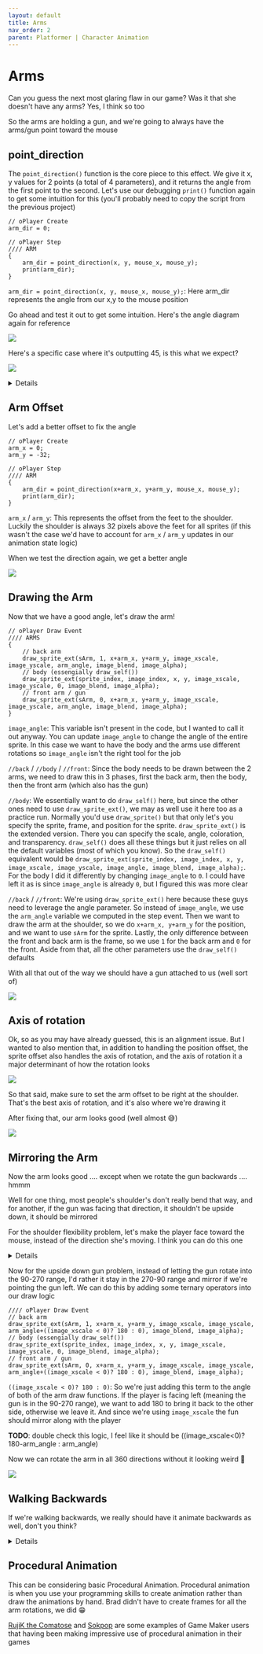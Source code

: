 ```yaml
---
layout: default
title: Arms
nav_order: 2
parent: Platformer | Character Animation
---
```


# Arms

Can you guess the next most glaring flaw in our game? Was it that she doesn't have any arms? Yes, I think so too

So the arms are holding a gun, and we're going to always have the arms/gun point toward the mouse

## point_direction

The ``point_direction()`` function is the core piece to this effect. We give it x, y values for 2 points (a total of 4 parameters), and it returns the angle from the first point to the second. Let's use our debugging ``print()`` function again to get some intuition for this (you'll probably need to copy the script from the previous project)

```
// oPlayer Create
arm_dir = 0;

// oPlayer Step
//// ARM
{
	arm_dir = point_direction(x, y, mouse_x, mouse_y);
	print(arm_dir);
}
```

``arm_dir = point_direction(x, y, mouse_x, mouse_y);``: Here arm_dir represents the angle from our x,y to the mouse position

Go ahead and test it out to get some intuition. Here's the angle diagram again for reference

![](../../images/pong/direction_circle.png)

Here's a specific case where it's outputting 45, is this what we expect?

![](../../images/platformer/arm_angle_test.png)

<details data-summary="Is 45 the expected angle for that case?">
Yep, that's right. Since we're using x, y as the starting position, and the x,y is at the player's bottom center we get 45

This represents the angle from the player's feet, to the mouse, but we want it to go from the player's arm (or shoulder I guess?) to the mouse. In that case we'd expect it to output 315. Let's add an offset to fix that
</details>

## Arm Offset

Let's add a better offset to fix the angle

```
// oPlayer Create
arm_x = 0;
arm_y = -32;

// oPlayer Step
//// ARM
{
	arm_dir = point_direction(x+arm_x, y+arm_y, mouse_x, mouse_y);
	print(arm_dir);
}
```

``arm_x`` / ``arm_y``: This represents the offset from the feet to the shoulder. Luckily the shoulder is always 32 pixels above the feet for all sprites (if this wasn't the case we'd have to account for ``arm_x`` / ``arm_y`` updates in our animation state logic)

When we test the direction again, we get a better angle

![](../../images/platformer/arm_angle_test2.png)

## Drawing the Arm

Now that we have a good angle, let's draw the arm!

```
// oPlayer Draw Event
//// ARMS
{
	// back arm
	draw_sprite_ext(sArm, 1, x+arm_x, y+arm_y, image_xscale, image_yscale, arm_angle, image_blend, image_alpha);
	// body (essengially draw_self())
	draw_sprite_ext(sprite_index, image_index, x, y, image_xscale, image_yscale, 0, image_blend, image_alpha);
	// front arm / gun
	draw_sprite_ext(sArm, 0, x+arm_x, y+arm_y, image_xscale, image_yscale, arm_angle, image_blend, image_alpha);
}
```

``image_angle``: This variable isn't present in the code, but I wanted to call it out anyway. You can update ``image_angle`` to change the angle of the entire sprite. In this case we want to have the body and the arms use different rotations so ``image_angle`` isn't the right tool for the job

``//back`` / ``//body`` / ``//front``: Since the body needs to be drawn between the 2 arms, we need to draw this in 3 phases, first the back arm, then the body, then the front arm (which also has the gun)

``//body``: We essentially want to do ``draw_self()`` here, but since the other ones need to use ``draw_sprite_ext()``, we may as well use it here too as a practice run. Normally you'd use ``draw_sprite()`` but that only let's you specify the sprite, frame, and position for the sprite. ``draw_sprite_ext()`` is the extended version. There you can specify the scale, angle, coloration, and transparency. ``draw_self()`` does all these things but it just relies on all the default variables (most of which you know). So the ``draw_self()`` equivalent would be ``draw_sprite_ext(sprite_index, image_index, x, y, image_xscale, image_yscale, image_angle, image_blend, image_alpha);``. For the body I did it differently by changing ``image_angle`` to ``0``. I could have left it as is since ``image_angle`` is already ``0``, but I figured this was more clear

``//back`` / ``//front``: We're using ``draw_sprite_ext()`` here because these guys need to leverage the angle parameter. So instead of ``image_angle``, we use the ``arm_angle`` variable we computed in the step event. Then we want to draw the arm at the shoulder, so we do ``x+arm_x, y+arm_y`` for the position, and we want to use ``sArm`` for the sprite. Lastly, the only difference between the front and back arm is the frame, so we use ``1`` for the back arm and ``0`` for the front. Aside from that, all the other parameters use the ``draw_self()`` defaults

With all that out of the way we should have a gun attached to us (well sort of)

![](../../images/platformer/arm_no_alignment.gif)

## Axis of rotation

Ok, so as you may have already guessed, this is an alignment issue. But I wanted to also mention that, in addition to handling the position offset, the sprite offset also handles the axis of rotation, and the axis of rotation it a major determinant of how the rotation looks

![](../../images/platformer/axis_of_rotation_example.gif)

So that said, make sure to set the arm offset to be right at the shoulder. That's the best axis of rotation, and it's also where we're drawing it

After fixing that, our arm looks good (well almost 😅)

![](../../images/platformer/arm_no_alignment.gif)

## Mirroring the Arm

Now the arm looks good .... except when we rotate the gun backwards .... hmmm

Well for one thing, most people's shoulder's don't really bend that way, and for another, if the gun was facing that direction, it shouldn't be upside down, it should be mirrored

For the shoulder flexibility problem, let's make the player face toward the mouse, instead of the direction she's moving. I think you can do this one

<details data-summary="Make image_xscale follow mouse instead of movement" markdown="1">

```
// oPlayer Step Event
//// HORIZONTAL
{
	if((keyboard_check(vk_left) or keyboard_check(ord("A"))) and place_free(x-max_dx, y)){
		x -= max_dx;
		// image_xscale = -1; // old code
	}
	if((keyboard_check(vk_right) or keyboard_check(ord("D"))) and place_free(x+max_dx, y)){
		x += max_dx;
		// image_xscale = 1; // old code
	}
}
//// VERTICAL
//// ANIMATION
//// ARM
//// FACING
{
	if(x < mouse_x){
		image_xscale = 1;
	}else{
		image_xscale = -1;
	}
}
```

There we go, comment out the old code, and then for the new code it's just ``image_xscale = 1;`` if the mouse is to our right (i.e. ``x < mouse_x``), and ``image_xscale = -1;`` otherwise

Actually, this is also a good ternary operator opportunity, here's how that line would look with that

```
image_xscale = (x < mouse_x)? 1 : -1;
```

</details>

Now for the upside down gun problem, instead of letting the gun rotate into the 90-270 range, I'd rather it stay in the 270-90 range and mirror if we're pointing the gun left. We can do this by adding some ternary operators into our draw logic

```
//// oPlayer Draw Event
// back arm
draw_sprite_ext(sArm, 1, x+arm_x, y+arm_y, image_xscale, image_yscale, arm_angle+((image_xscale < 0)? 180 : 0), image_blend, image_alpha);
// body (essengially draw_self())
draw_sprite_ext(sprite_index, image_index, x, y, image_xscale, image_yscale, 0, image_blend, image_alpha);
// front arm / gun
draw_sprite_ext(sArm, 0, x+arm_x, y+arm_y, image_xscale, image_yscale, arm_angle+((image_xscale < 0)? 180 : 0), image_blend, image_alpha);
```

``((image_xscale < 0)? 180 : 0)``: So we're just adding this term to the angle of both of the arm draw functions. If the player is facing left (meaning the gun is in the 90-270 range), we want to add 180 to bring it back to the other side, otherwise we leave it. And since we're using ``image_xscale`` the fun should mirror along with the player

**TODO**: double check this logic, I feel like it should be ((image_xscale<0)? 180-arm_angle : arm_angle)

Now we can rotate the arm in all 360 directions without it looking weird 🥳

![](../../images/platformer/arm_final.gif)

## Walking Backwards

If we're walking backwards, we really should have it animate backwards as well, don't you think?

<details data-summary="How to make the player animate backwards, when walking backwards" markdown="1">

```
// oPlayer Step Event
//// ANIMATION
{
	// jumping
	if(place_free(x,y+1)){
		sprite_index = sPlayerJump;
		image_speed = 0;
		if(dy < 0){
			image_index = 0;
		}else{
			image_index = 1;
		}
	// idle
	}else if(dx == 0){
		sprite_index = sPlayerIdle;
		image_speed = 0;
		image_index = 0;
	// walking
	}else{
		sprite_index = sPlayerWalk;

		// walking left
		if(dx < 0){
			image_speed = (image_xscale < 0)? 1 : -1;
		}else{
			image_speed = (image_xscale > 0)? 1 : -1;
		}
	}
}
```

So there's 4 cases to consider here. (Walking left, Facing left), (walking left, Facing right), (Walking right, Facing left), and (Walking right, Facing right). When they match she's walking forwards, otherwise she's walking backwards, so that gives us animation speeds of 1, -1, 1, -1 respectively

``dx < 0``: The first if statement checks if we're walking left

``image_speed = (image_xscale < 0)? 1 : -1;``: Each subcase has a ternary operator like this checking both the facings. The condition is just referces if we're moving the opposite direction

If you want an even more compact way to do this here's a one liner that does the same thing

``image_speed = (dx < 0 == image_xcale < 0)? 1 : -1;``: Remember that comparison operators just give back a boolean value. So if ``dx < 0`` and ``image_xscale < 0`` match that means we're walking in the same direction we're facing. We can use that to see if we're moving forward or backwards and then set the ``image_speed`` accordingly. This version is arguably less readable, so personal preference whether to use this approach or the original one

</details>

## Procedural Animation

This can be considering basic Procedural Animation. Procedural animation is when you use your programming skills to create animation rather than draw the animations by hand. Brad didn't have to create frames for all the arm rotations, we did 😁

[RujiK the Comatose](https://www.youtube.com/watch?v=z_fmMD-Gazw) and [Sokpop](https://www.youtube.com/watch?v=NscOxVT1T6c) are some examples of Game Maker users that having been making impressive use of procedural animation in their games
